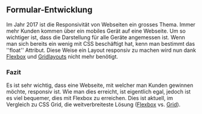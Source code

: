 ## Formular-Entwicklung
Im Jahr 2017 ist die Responsivität von Webseiten ein grosses Thema. Immer mehr Kunden kommen über ein mobiles Gerät auf eine Webseite. Um so wichtiger ist, dass die Darstellung für alle Geräte angemessen ist. Wenn man sich bereits ein wenig mit CSS beschäftigt hat, kenn man bestimmt das ''float'' Attribut. Diese Weise ein Layout responsiv zu machen wird nun dank [Flexbox](https://css-tricks.com/snippets/css/a-guide-to-flexbox/) und [Gridlayouts](/de/artikel/ct-webdesign/2017/layout-grids-mit-css) nicht mehr benötigt.
### Fazit
Es ist sehr wichtig, dass eine Webseite, mit welcher man Kunden gewinnen möchte, responsiv ist. Wie man dies erreicht, ist eigentlich egal, jedoch ist es viel bequemer, dies mit Flexbox zu erreichen. Dies ist aktuell, im Vergleich zu CSS Grid, die weitverbreiteste Lösung ([Flexbox](https://caniuse.com/#feat=flexbox) vs. [Grid](https://caniuse.com/#feat=css-grid)).
